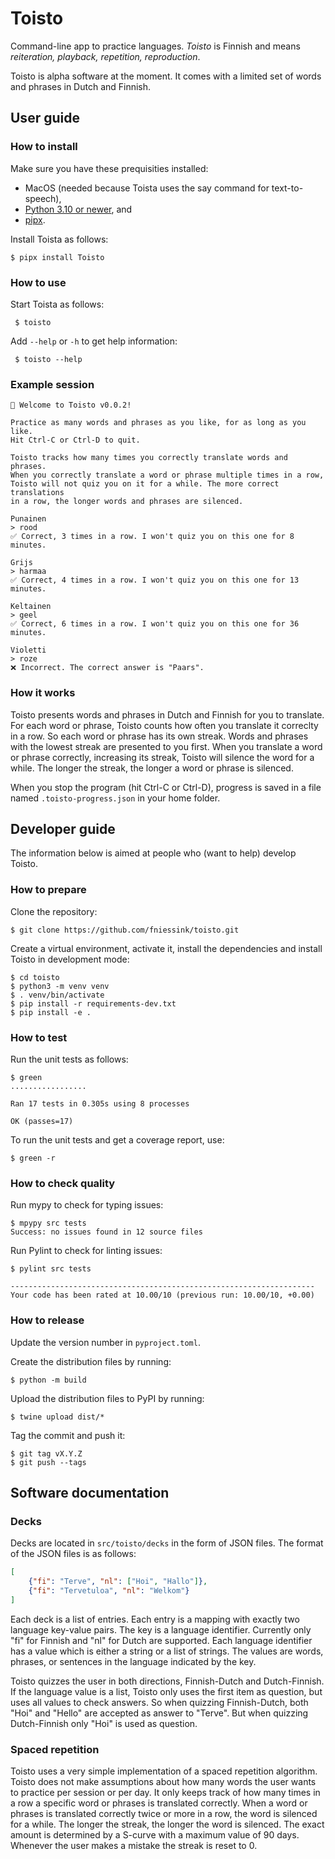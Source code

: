 # Toisto

Command-line app to practice languages. *Toisto* is Finnish and means *reiteration, playback, repetition, reproduction*.

Toisto is alpha software at the moment. It comes with a limited set of words and phrases in Dutch and Finnish.

## User guide

### How to install

Make sure you have these prequisities installed:

- MacOS (needed because Toista uses the say command for text-to-speech),
- [Python 3.10 or newer](https://python.org), and
- [pipx](https://pypa.github.io/pipx/).

Install Toista as follows:

```console
$ pipx install Toisto
```

### How to use

Start Toista as follows:

```console
 $ toisto
```

Add `--help` or `-h` to get help information:

```console
 $ toisto --help
```

### Example session

```console
👋 Welcome to Toisto v0.0.2!

Practice as many words and phrases as you like, for as long as you like.
Hit Ctrl-C or Ctrl-D to quit.

Toisto tracks how many times you correctly translate words and phrases.
When you correctly translate a word or phrase multiple times in a row,
Toisto will not quiz you on it for a while. The more correct translations
in a row, the longer words and phrases are silenced.

Punainen
> rood
✅ Correct, 3 times in a row. I won't quiz you on this one for 8 minutes.

Grijs
> harmaa
✅ Correct, 4 times in a row. I won't quiz you on this one for 13 minutes.

Keltainen
> geel
✅ Correct, 6 times in a row. I won't quiz you on this one for 36 minutes.

Violetti
> roze
❌ Incorrect. The correct answer is "Paars".
```

### How it works

Toisto presents words and phrases in Dutch and Finnish for you to translate. For each word or phrase, Toisto counts how often you translate it correclty in a row. So each word or phrase has its own streak. Words and phrases with the lowest streak are presented to you first. When you translate a word or phrase correctly, increasing its streak, Toisto will silence the word for a while. The longer the streak, the longer a word or phrase is silenced.

When you stop the program (hit Ctrl-C or Ctrl-D), progress is saved in a file named `.toisto-progress.json` in your home folder.

## Developer guide

The information below is aimed at people who (want to help) develop Toisto.

### How to prepare

Clone the repository:

```console
$ git clone https://github.com/fniessink/toisto.git
```

Create a virtual environment, activate it, install the dependencies and install Toisto in development mode:

```console
$ cd toisto
$ python3 -m venv venv
$ . venv/bin/activate
$ pip install -r requirements-dev.txt
$ pip install -e .
```

### How to test

Run the unit tests as follows:

```console
$ green
.................

Ran 17 tests in 0.305s using 8 processes

OK (passes=17)
```

To run the unit tests and get a coverage report, use:

```console
$ green -r
```

### How to check quality

Run mypy to check for typing issues:

```console
$ mpypy src tests
Success: no issues found in 12 source files
```

Run Pylint to check for linting issues:

```console
$ pylint src tests

--------------------------------------------------------------------
Your code has been rated at 10.00/10 (previous run: 10.00/10, +0.00)
```

### How to release

Update the version number in `pyproject.toml`.

Create the distribution files by running:

```console
$ python -m build
```

Upload the distribution files to PyPI by running:

```console
$ twine upload dist/*
```

Tag the commit and push it:

```console
$ git tag vX.Y.Z
$ git push --tags
```

## Software documentation

### Decks

Decks are located in `src/toisto/decks` in the form of JSON files. The format of the JSON files is as follows:

```json
[
    {"fi": "Terve", "nl": ["Hoi", "Hallo"]},
    {"fi": "Tervetuloa", "nl": "Welkom"}
]
```

Each deck is a list of entries. Each entry is a mapping with exactly two language key-value pairs. The key is a language identifier. Currently only "fi" for Finnish and "nl" for Dutch are supported. Each language identifier has a value which is either a string or a list of strings. The values are words, phrases, or sentences in the language indicated by the key.

Toisto quizzes the user in both directions, Finnish-Dutch and Dutch-Finnish. If the language value is a list, Toisto only uses the first item as question, but uses all values to check answers. So when quizzing Finnish-Dutch, both "Hoi" and "Hello" are accepted as answer to "Terve". But when quizzing Dutch-Finnish only "Hoi" is used as question.

### Spaced repetition

Toisto uses a very simple implementation of a spaced repetition algorithm. Toisto does not make assumptions about how many words the user wants to practice per session or per day. It only keeps track of how many times in a row a specific word or phrases is translated correctly. When a word or phrases is translated correctly twice or more in a row, the word is silenced for a while. The longer the streak, the longer the word is silenced. The exact amount is determined by a S-curve with a maximum value of 90 days. Whenever the user makes a mistake the streak is reset to 0.
